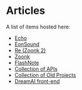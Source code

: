 # Articles

A list of items hosted here:

<ul>
  <li><a href="https://r0h.in/articles/echo/">Echo</a></li>
  <li><a href="https://r0h.in/articles/eonsound/">EonSound</a></li>
  <li><a href="https://r0h.in/re/">Re (Zoonk 2)</a></li>
  <li><a href="https://r0h.in/articles/zoonk/">Zoonk</a></li>
  <li><a href="https://r0h.in/articles/flashnote/">FlashNote</a></li>
  <li><a href="https://r0h.in/articles/apis/">Collection of APIs</a></li>
  <li><a href="https://r0h.in/articles/old/">Collection of Old Projects</a></li>
  <li><a href="https://r0h.in/articles/dream">DreamAI front-end</a></li>
</ul>